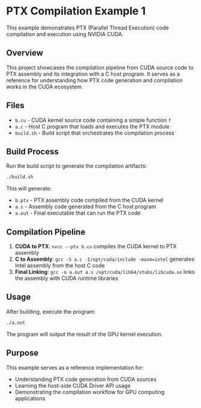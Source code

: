 # PTX Compilation Example 1

This example demonstrates PTX (Parallel Thread Execution) code compilation and execution using NVIDIA CUDA.

## Overview

This project showcases the compilation pipeline from CUDA source code to PTX assembly and its integration with a C host program. It serves as a reference for understanding how PTX code generation and compilation works in the CUDA ecosystem.

## Files

- `b.cu` - CUDA kernel source code containing a simple function `f`
- `a.c` - Host C program that loads and executes the PTX module
- `build.sh` - Build script that orchestrates the compilation process

## Build Process

Run the build script to generate the compilation artifacts:

```bash
./build.sh
```

This will generate:
- `b.ptx` - PTX assembly code compiled from the CUDA kernel
- `a.s` - Assembly code generated from the C host program
- `a.out` - Final executable that can run the PTX code

## Compilation Pipeline

1. **CUDA to PTX**: `nvcc --ptx b.cu` compiles the CUDA kernel to PTX assembly
2. **C to Assembly**: `gcc -S a.c -I/opt/cuda/include -masm=intel` generates Intel assembly from the host C code
3. **Final Linking**: `gcc -o a.out a.s /opt/cuda/lib64/stubs/libcuda.so` links the assembly with CUDA runtime libraries

## Usage

After building, execute the program:

```bash
./a.out
```

The program will output the result of the GPU kernel execution.

## Purpose

This example serves as a reference implementation for:
- Understanding PTX code generation from CUDA sources
- Learning the host-side CUDA Driver API usage
- Demonstrating the compilation workflow for GPU computing applications
